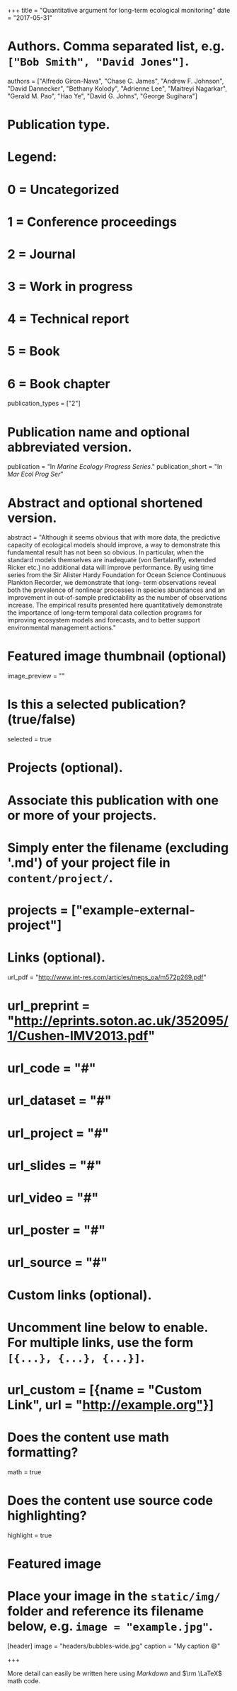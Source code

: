 +++
title = "Quantitative argument for long-term ecological monitoring"
date = "2017-05-31"

# Authors. Comma separated list, e.g. `["Bob Smith", "David Jones"]`.
authors = ["Alfredo Giron-Nava", "Chase C. James", "Andrew F. Johnson", "David Dannecker", "Bethany Kolody", "Adrienne Lee", "Maitreyi Nagarkar", "Gerald M. Pao", "Hao Ye", "David G. Johns", "George Sugihara"]

# Publication type.
# Legend:
# 0 = Uncategorized
# 1 = Conference proceedings
# 2 = Journal
# 3 = Work in progress
# 4 = Technical report
# 5 = Book
# 6 = Book chapter
publication_types = ["2"]

# Publication name and optional abbreviated version.
publication = "In *Marine Ecology Progress Series*."
publication_short = "In *Mar Ecol Prog Ser*"

# Abstract and optional shortened version.
abstract = "Although it seems obvious that with more data, the predictive capacity of ecological models should improve, a way to demonstrate this fundamental result has not been so obvious. In particular, when the standard models themselves are inadequate (von Bertalanffy, extended Ricker etc.) no additional data will improve performance. By using time series from the Sir Alister Hardy Foundation for Ocean Science Continuous Plankton Recorder, we demonstrate that long- term observations reveal both the prevalence of nonlinear processes in species abundances and an improvement in out-of-sample predictability as the number of observations increase. The empirical results presented here quantitatively demonstrate the importance of long-term temporal data collection programs for improving ecosystem models and forecasts, and to better support environmental management actions."

# Featured image thumbnail (optional)
image_preview = ""

# Is this a selected publication? (true/false)
selected = true

# Projects (optional).
#   Associate this publication with one or more of your projects.
#   Simply enter the filename (excluding '.md') of your project file in `content/project/`.
# projects = ["example-external-project"]

# Links (optional).
url_pdf = "http://www.int-res.com/articles/meps_oa/m572p269.pdf"
# url_preprint = "http://eprints.soton.ac.uk/352095/1/Cushen-IMV2013.pdf"
# url_code = "#"
# url_dataset = "#"
# url_project = "#"
# url_slides = "#"
# url_video = "#"
# url_poster = "#"
# url_source = "#"

# Custom links (optional).
#   Uncomment line below to enable. For multiple links, use the form `[{...}, {...}, {...}]`.
# url_custom = [{name = "Custom Link", url = "http://example.org"}]

# Does the content use math formatting?
math = true

# Does the content use source code highlighting?
highlight = true

# Featured image
# Place your image in the `static/img/` folder and reference its filename below, e.g. `image = "example.jpg"`.
[header]
image = "headers/bubbles-wide.jpg"
caption = "My caption :smile:"

+++

More detail can easily be written here using *Markdown* and $\rm \LaTeX$ math code.
